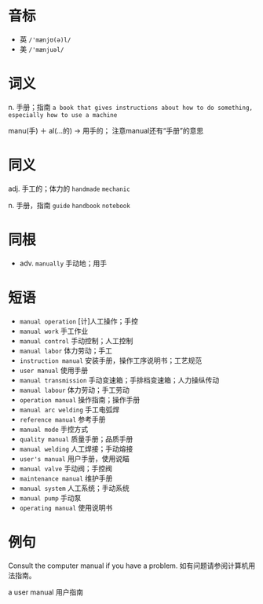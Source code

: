 # 音标

- 英 `/'mænjʊ(ə)l/`
- 美 `/'mænjuəl/`

# 词义

n. 手册；指南
`a book that gives instructions about how to do something, especially how to use a machine`



manu(手) ＋ al(…的) → 用手的； 注意manual还有“手册”的意思

# 同义

adj. 手工的；体力的
`handmade` `mechanic`

n. 手册，指南
`guide` `handbook` `notebook`

# 同根

- adv. `manually` 手动地；用手

# 短语

- `manual operation` [计]人工操作；手控
- `manual work` 手工作业
- `manual control` 手动控制；人工控制
- `manual labor` 体力劳动；手工
- `instruction manual` 安装手册，操作工序说明书；工艺规范
- `user manual` 使用手册
- `manual transmission` 手动变速箱；手排档变速箱；人力操纵传动
- `manual labour` 体力劳动；手工劳动
- `operation manual` 操作指南；操作手册
- `manual arc welding` 手工电弧焊
- `reference manual` 参考手册
- `manual mode` 手控方式
- `quality manual` 质量手册；品质手册
- `manual welding` 人工焊接；手动熔接
- `user's manual` 用户手册，使用说瞄
- `manual valve` 手动阀；手控阀
- `maintenance manual` 维护手册
- `manual system` 人工系统；手动系统
- `manual pump` 手动泵
- `operating manual` 使用说明书

# 例句

Consult the computer manual if you have a problem.
如有问题请参阅计算机用法指南。

a user manual
用户指南


